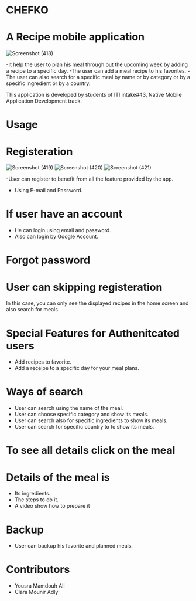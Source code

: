 # CHEFKO
# A Recipe mobile application
![Screenshot (418)](https://user-images.githubusercontent.com/91179363/220161217-89ee7a42-86db-46a5-bd72-c15f0f7051b9.png)


-It help the user to plan his meal through out the upcoming week by adding a recipe to a specific day.
-The user can add a meal recipe to his favorites.
-The user can also search for a specific meal by name or by category or by a specific ingredient or by a country.

This application is developed by students of ITI intake#43, Native Mobile Application Development track.
# Usage
# Registeration

![Screenshot (419)](https://user-images.githubusercontent.com/91179363/220161364-8b32317a-2970-4055-a84f-52218bbe4500.png)
![Screenshot (420)](https://user-images.githubusercontent.com/91179363/220161414-6ceede1b-9f57-49cb-b982-82ab3234f53c.png)
![Screenshot (421)](https://user-images.githubusercontent.com/91179363/220161483-b8f93d94-aad5-447c-be32-29350d9947f3.png)


-User can register to benefit from all the feature provided by the app.
- Using E-mail and Password.
# If user have an account 
- He can login using email and password.
- Also can login by Google Account.
# Forgot password

# User can skipping registeration
In this case, you can only see the displayed recipes in the home screen and also search for meals.
# Special Features for Authenitcated users
- Add recipes to favorite.
- Add a receipe to a specific day for your meal plans.
# Ways of search
- User can search using the name of the meal.
- User can choose specific category and show its meals.
- User can search also for specific ingredients to show its meals.
- User can search for specific country to to show its meals.
# To see all details click on the meal
# Details of the meal is
- Its ingredients.
- The steps to do it.
- A video show how to prepare it
# Backup
- User can backup his favorite and planned meals.
 
 # Contributors
 - Yousra Mamdouh Ali
 - Clara Mounir Adly


